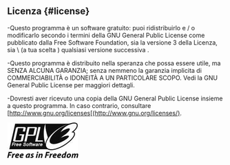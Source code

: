 ## Licenza {#license}

-Questo programma è un software gratuito: puoi ridistribuirlo e / o modificarlo secondo i termini della GNU General Public License come pubblicato dalla Free Software Foundation, sia la versione 3 della Licenza, sia \ (a tua scelta \) qualsiasi versione successiva .

-Questo programma è distribuito nella speranza che possa essere utile, ma SENZA ALCUNA GARANZIA; senza nemmeno la garanzia implicita di COMMERCIABILITÀ o IDONEITÀ A UN PARTICOLARE SCOPO. Vedi la GNU General Public License per maggiori dettagli.

-Dovresti aver ricevuto una copia della GNU General Public License insieme a questo programma. In caso contrario, consultare [http://www.gnu.org/licenses[(http://www.gnu.org/licenses/).

![GPL V3](../images/gpl-v3-logo.jpg)
